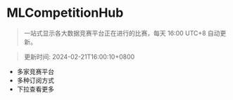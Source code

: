 # MLCompetitionHub

> 一站式显示各大数据竞赛平台正在进行的比赛，每天 16:00 UTC+8 自动更新。
  
> 更新时间: 2024-02-21T16:00:10+0800 

* 多家竞赛平台
* 多种订阅方式
* 下拉查看更多